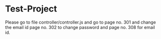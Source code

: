 # Test-Project
 Please go to file controller/controller.js 
 and go to page no. 301 and change the email id
 page no. 302 to change password and page no. 308 for email id.
 
